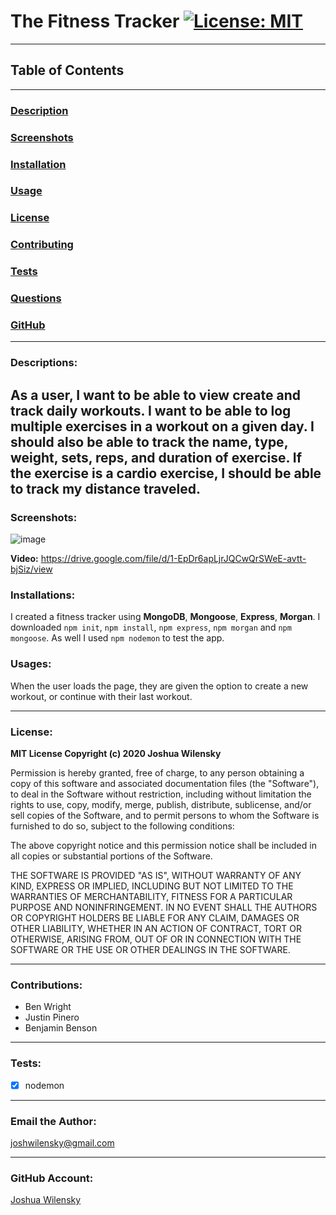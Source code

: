 # The Fitness Tracker [![License: MIT](https://img.shields.io/badge/License-MIT-yellow.svg)](https://opensource.org/licenses/MIT)

---

## Table of Contents

---

### [Description](#Descriptions)

### [Screenshots](#Screenshots)

### [Installation](#Installations)

### [Usage](#Usages)

### [License](#License)

### [Contributing](#Contributions)

### [Tests](#Tests)

### [Questions](#Questions)

### [GitHub](#GitHub)

---

### <a name="Description"></a>Descriptions:

## As a user, I want to be able to view create and track daily workouts. I want to be able to log multiple exercises in a workout on a given day. I should also be able to track the name, type, weight, sets, reps, and duration of exercise. If the exercise is a cardio exercise, I should be able to track my distance traveled.

### <a name="Screenshots"></a>Screenshots:

![image](https://user-images.githubusercontent.com/66797344/89968335-93355980-dc21-11ea-8bf0-af3fdbab0b91.png)

**Video:** https://drive.google.com/file/d/1-EpDr6apLjrJQCwQrSWeE-avtt-bjSiz/view

### <a name="Installation"></a>Installations:

I created a fitness tracker using **MongoDB**, **Mongoose**, **Express**, **Morgan**. I downloaded `npm init`, `npm install`, `npm express`, `npm morgan` and `npm mongoose`. As well I used `npm nodemon` to test the app.

### <a name="Usage"></a>Usages:

When the user loads the page, they are given the option to create a new workout, or continue with their last workout.

---

### <a name="License"></a>License:

**MIT License Copyright (c) 2020 Joshua Wilensky**

Permission is hereby granted, free of charge, to any person obtaining a copy
of this software and associated documentation files (the "Software"), to deal
in the Software without restriction, including without limitation the rights
to use, copy, modify, merge, publish, distribute, sublicense, and/or sell
copies of the Software, and to permit persons to whom the Software is
furnished to do so, subject to the following conditions:

The above copyright notice and this permission notice shall be included in all
copies or substantial portions of the Software.

THE SOFTWARE IS PROVIDED "AS IS", WITHOUT WARRANTY OF ANY KIND, EXPRESS OR
IMPLIED, INCLUDING BUT NOT LIMITED TO THE WARRANTIES OF MERCHANTABILITY,
FITNESS FOR A PARTICULAR PURPOSE AND NONINFRINGEMENT. IN NO EVENT SHALL THE
AUTHORS OR COPYRIGHT HOLDERS BE LIABLE FOR ANY CLAIM, DAMAGES OR OTHER
LIABILITY, WHETHER IN AN ACTION OF CONTRACT, TORT OR OTHERWISE, ARISING FROM,
OUT OF OR IN CONNECTION WITH THE SOFTWARE OR THE USE OR OTHER DEALINGS IN THE
SOFTWARE.

---

### <a name="Contributing"></a>Contributions:

- Ben Wright
- Justin Pinero
- Benjamin Benson

---

### <a name="Tests"></a>Tests:

- [x] nodemon

---

### <a name="Questions"></a>Email the Author:

joshwilensky@gmail.com

---

### <a name="Github"></a>GitHub Account:

[Joshua Wilensky](http://github.com/joshwilensky)
